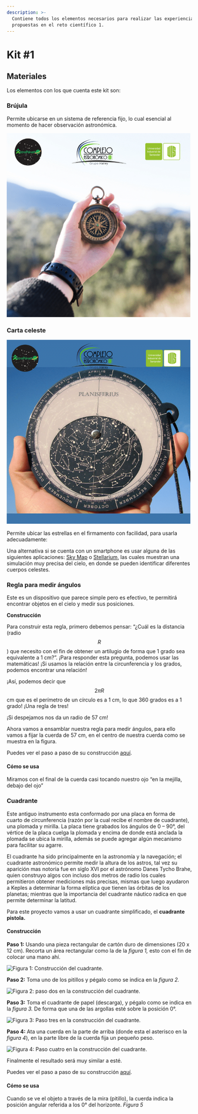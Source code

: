 ```yaml
---
description: >-
  Contiene todos los elementos necesarios para realizar las experiencias
  propuestas en el reto científico 1.
---
```


# Kit #1

## Materiales

Los elementos con los que cuenta este kit son:

### Brújula

Permite ubicarse en un sistema de referencia fijo, lo cual esencial al momento de hacer observación astronómica.&#x20;

![Brújula](../.gitbook/assets/Brujula.png)

### Carta celeste

![Carta celeste](../.gitbook/assets/CartaCeleste.png)

Permite ubicar las estrellas en el firmamento con facilidad, para usarla adecuadamente:

Una alternativa si se cuenta con un smartphone es usar alguna de las siguientes aplicaciones: [Sky Map](https://play.google.com/store/apps/details?id=com.google.android.stardroid\&hl=es\_CO\&gl=US) o [Stellarium](https://play.google.com/store/apps/details?id=com.noctuasoftware.stellarium\_free\&hl=es\_CO\&gl=US), las cuales muestran una simulación muy precisa del cielo, en donde se pueden identificar diferentes cuerpos celestes. &#x20;

### Regla para medir ángulos

Este es un dispositivo que parece simple pero es efectivo, te permitirá encontrar objetos en el cielo y medir sus posiciones.

**Construcción**

Para construir esta regla, primero debemos pensar: “¿Cuál es la distancia (radio$$R$$ ) que necesito con el fin de obtener un artilugio de forma que 1 grado sea equivalente a 1 cm?”. ¡Para responder esta pregunta, podemos usar las matemáticas! ¡Si usamos la relación entre la circunferencia y los grados, podemos encontrar una relación!

¡Así, podemos decir que $$2\pi R$$ cm que es el perímetro de un círculo es a 1 cm, lo que 360 grados es a 1 grado! ¡Una regla de tres!

¡Si despejamos nos da un radio de 57 cm!

Ahora vamos a ensamblar nuestra regla para medir ángulos, para ello vamos a fijar la cuerda de 57 cm, en el centro de nuestra cuerda como se muestra en la figura.&#x20;

Puedes ver el paso a paso de su construcción [aquí](https://youtu.be/IqnOZ\_pfl\_A).

#### Cómo se usa

Miramos con el final de la cuerda casi tocando nuestro ojo “en la mejilla, debajo del ojo”

### Cuadrante

Este antiguo instrumento esta conformado por una placa en forma de cuarto de circunferencia (razón por la cual recibe el nombre de cuadrante), una plomada y mirilla. La placa tiene grabados los ángulos de 0 – 90°, del vértice de la placa cuelga la plomada y encima de donde está anclada la plomada se ubica la mirilla, además se puede agregar algún mecanismo para facilitar su agarre.&#x20;

El cuadrante ha sido principalmente en la astronomía y la navegación; el cuadrante astronómico permite medir la altura de los astros, tal vez su aparición mas notoria fue en siglo XVI por el astrónomo Danes Tycho Brahe, quien construyo algos con incluso dos metros de radio los cuales permitieron obtener mediciones más precisas, mismas que luego ayudaron a Keples a determinar la forma elíptica que tienen las órbitas de los planetas; mientras que la importancia del cuadrante náutico radica en que permite determinar la latitud.

Para este proyecto vamos a usar un cuadrante simplificado, el **cuadrante pistola.**

#### **Construcción**

**Paso 1:** Usando una pieza rectangular de cartón duro de dimensiones (20 x 12 cm). Recorta un área rectangular como la de la _figura 1,_ esto con el fin de colocar una mano ahí.&#x20;

![Figura 1: Construcción del cuadrante.](../.gitbook/assets/Mod1\_Fig1\_Cuadrante.png)

**Paso 2:** Toma uno de los pitillos y pégalo como se indica en la _figura 2._

![Figura 2: paso dos en la construcción del cuadrante.](../.gitbook/assets/Mod1\_Fig2\_Cuadrante.png)

**Paso 3:** Toma el cuadrante de papel (descarga), y pégalo como se indica en la _figura 3._ De forma que una de las argollas esté sobre la posición 0°.

![Figura 3: Paso tres en la construcción del cuadrante.](../.gitbook/assets/Mod1\_Fig3\_Cuadrante.png)

**Paso 4:** Ata una cuerda en la parte de arriba (donde esta el asterisco en la _figura 4_), en la parte libre de la cuerda fija un pequeño peso.

![Figura 4: Paso cuatro en la construcción del cuadrante.](../.gitbook/assets/Mod1\_Fig4\_Cuadrante.png)

Finalmente el resultado será muy similar a esté.&#x20;



Puedes ver el paso a paso de su construcción [aquí](https://youtu.be/Vxtwl\_XeFog).



#### Cómo se usa

Cuando se ve el objeto a través de la mira (pitillo), la cuerda indica la posición angular referida a los 0° del horizonte. _Figura 5_

####

